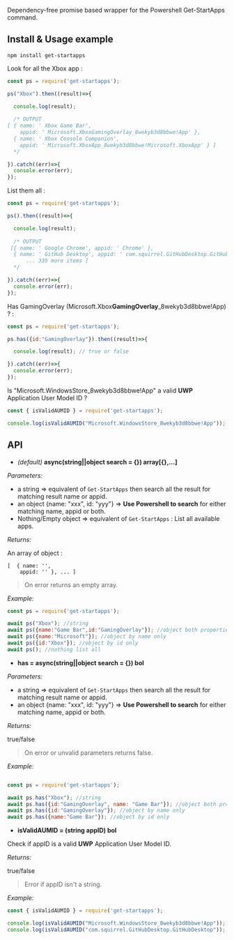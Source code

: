 Dependency-free promise based wrapper for the Powershell Get-StartApps command.

Install & Usage example
-----------------------

```npm install get-startapps```

Look for all the Xbox app :

```js
const ps = require('get-startapps');

ps("Xbox").then((result)=>{

  console.log(result);
  
  /* OUTPUT
[ { name: ' Xbox Game Bar',
    appid: ' Microsoft.XboxGamingOverlay_8wekyb3d8bbwe!App' },
  { name: ' Xbox Console Companion',
    appid: ' Microsoft.XboxApp_8wekyb3d8bbwe!Microsoft.XboxApp' } ] 
  */

}).catch((err)=>{
  console.error(err);
});
```

List them all :

```js
const ps = require('get-startapps');

ps().then((result)=>{

  console.log(result);
  
  /* OUTPUT
 [{ name: ' Google Chrome', appid: ' Chrome' },
  { name: ' GitHub Desktop', appid: ' com.squirrel.GitHubDesktop.GitHubDesktop' }, 
      ... 335 more items ]
  */

}).catch((err)=>{
  console.error(err);
});
```

Has GamingOverlay (Microsoft.Xbox**GamingOverlay**_8wekyb3d8bbwe!App) ? :

```js
const ps = require('get-startapps');

ps.has({id:"GamingOverlay"}).then((result)=>{

  console.log(result); // true or false

}).catch((err)=>{
  console.error(err);
});
```

Is "Microsoft.WindowsStore_8wekyb3d8bbwe!App" a valid **UWP** Application User Model ID ?

```js
const { isValidAUMID } = require('get-startapps');

console.log(isValidAUMID("Microsoft.WindowsStore_8wekyb3d8bbwe!App")); //true 
```

API
---

- _(default)_ **async(string||object search = {}) array[{},...]**

*Parameters:*

- a string => equivalent of `Get-StartApps` then search all the result for matching result name or appid.
- an object {name: "xxx", id: "yyy"} =>  **Use Powershell to search** for either matching name, appid or both.
- Nothing/Empty object => equivalent of `Get-StartApps` : List all available apps.

*Returns:*

An array of object :

```
[  { name: '',
    appid: '' }, ... ]
```

> On error returns an empty array.


*Example:*
```js
const ps = require('get-startapps');

await ps("Xbox"); //string
await ps({name:"Game Bar",id:"GamingOverlay"}); //object both properties
await ps({name:"Microsoft"}); //object by name only
await ps({id:"Xbox"}); //object by id only
await ps(); //nothing list all

```

- **has = async(string||object search = {}) bol**

*Parameters:*

- a string => equivalent of `Get-StartApps` then search all the result for matching result name or appid.
- an object {name: "xxx", id: "yyy"} =>  **Use Powershell to search** for either matching name, appid or both.

*Returns:*

true/false

> On error or unvalid parameters returns false.


*Example:*
```js

const ps = require('get-startapps');

await ps.has("Xbox"); //string
await ps.has({id:"GamingOverlay", name: "Game Bar"}); //object both properties
await ps.has({id:"GamingOverlay"}); //object by name only
await ps.has({name:"Game Bar"}); //object by id only

```

- **isValidAUMID = (string appID) bol**
  
Check if appID is a valid **UWP** Application User Model ID.
  
*Returns:*

true/false
  
> Error if appID isn't a string.
   
*Example:*

  ```js
  const { isValidAUMID } = require('get-startapps');
  
  console.log(isValidAUMID("Microsoft.WindowsStore_8wekyb3d8bbwe!App")); //true
  console.log(isValidAUMID("com.squirrel.GitHubDesktop.GitHubDesktop")); //false
  
  ```
